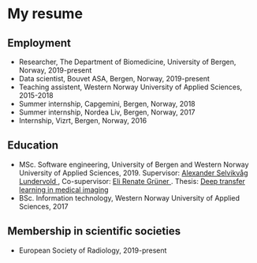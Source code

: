 ---
---
# My resume

## Employment

<ul>
<li> Researcher, The Department of Biomedicine, University of Bergen, Norway, 2019-present</li>
<li> Data scientist, Bouvet ASA, Bergen, Norway, 2019-present</li>
<li> Teaching assistent, Western Norway University of Applied Sciences, 2015-2018</li>
<li> Summer internship, Capgemini, Bergen, Norway, 2018</li>
<li> Summer internship, Nordea Liv, Bergen, Norway, 2017</li>
<li> Internship, Vizrt, Bergen, Norway, 2016</li>
</ul>

## Education
<ul>
<li>MSc. Software engineering, University of Bergen and Western Norway University of Applied Sciences, 2019. Supervisor: <a href= "https://alexander.lundervold.com/"> Alexander Selvikvåg Lundervold </a>, Co-supervisor: <a href="https://www.uib.no/personer/Eli.Renate.Gruner"> Eli Renate Grüner </a>. Thesis: <a href="http://bora.uib.no/bitstream/handle/1956/20849/Deep_transfer_learning_in_medical_imaging.pdf">Deep transfer learning in medical imaging</a>
 </li>
<li>BSc. Information technology, Western Norway University of Applied Sciences, 2017 </li>
</ul>

## Membership in scientific societies
<ul>
<li> European Society of Radiology, 2019-present </li>
</ul>

